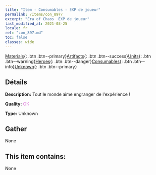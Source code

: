 ```yaml
---
title: "Item - Consumables - EXP de joueur"
permalink: /Items/con_897/
excerpt: "Era of Chaos  EXP de joueur"
last_modified_at: 2021-03-25
locale: fr
ref: "con_897.md"
toc: false
classes: wide
---
```

 [Materials](/fr/Items/){: .btn .btn--primary}[Artifacts](/fr/Items/Artifacts/){: .btn .btn--success}[Units](/fr/Items/Units/){: .btn .btn--warning}[Heroes](/fr/Items/Heroes/){: .btn .btn--danger}[Consumables](/fr/Items/Consumables/){: .btn .btn--info}[Unknown](/fr/Items/Unknown/){: .btn .btn--primary}

## Détails
 **Description:** Tout le monde aime engranger de l'expérience !

 **Quality:** <span style="color: #DA70D6">OK</span>

 **Type:** Unknown

## Gather

  None

## This item contains:

  None

